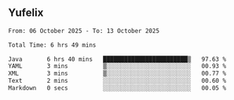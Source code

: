 ## Yufelix

<!--START_SECTION:waka-->

```txt
From: 06 October 2025 - To: 13 October 2025

Total Time: 6 hrs 49 mins

Java       6 hrs 40 mins   ████████████████████████▒   97.63 %
YAML       3 mins          ▒░░░░░░░░░░░░░░░░░░░░░░░░   00.93 %
XML        3 mins          ▒░░░░░░░░░░░░░░░░░░░░░░░░   00.77 %
Text       2 mins          ░░░░░░░░░░░░░░░░░░░░░░░░░   00.60 %
Markdown   0 secs          ░░░░░░░░░░░░░░░░░░░░░░░░░   00.05 %
```

<!--END_SECTION:waka-->

